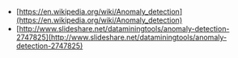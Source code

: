 - [https://en.wikipedia.org/wiki/Anomaly_detection](https://en.wikipedia.org/wiki/Anomaly_detection)
- [http://www.slideshare.net/dataminingtools/anomaly-detection-2747825](http://www.slideshare.net/dataminingtools/anomaly-detection-2747825)
